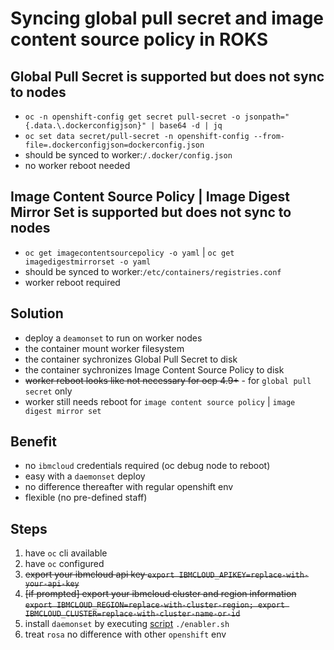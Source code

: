 # Syncing global pull secret and image content source policy in ROKS

## Global Pull Secret is supported but does not sync to nodes
- `oc -n openshift-config get secret pull-secret -o jsonpath="{.data.\.dockerconfigjson}" | base64 -d | jq`
- `oc set data secret/pull-secret -n openshift-config --from-file=.dockerconfigjson=dockerconfig.json`
- should be synced to worker:`/.docker/config.json`
- no worker reboot needed

## Image Content Source Policy | Image Digest Mirror Set is supported but does not sync to nodes
- `oc get imagecontentsourcepolicy -o yaml` | `oc get imagedigestmirrorset -o yaml` 
- should be synced to worker:`/etc/containers/registries.conf`
- worker reboot required

## Solution
- deploy a `deamonset` to run on worker nodes
- the container mount worker filesystem
- the container sychronizes Global Pull Secret to disk
- the container sychronizes Image Content Source Policy to disk
- ~~worker reboot looks like not necessary for ocp 4.9+~~ - for `global pull secret` only
- worker still needs reboot for `image content source policy` | `image digest mirror set`

## Benefit
- no `ibmcloud` credentials required (oc debug node to reboot)
- easy with a `daemonset` deploy
- no difference thereafter with regular openshift env
- flexible (no pre-defined staff)

## Steps
1. have `oc` cli available
2. have `oc` configured
3. ~~export your ibmcloud api key `export IBMCLOUD_APIKEY=replace-with-your-api-key`~~
4. ~~[if prompted] export your ibmcloud cluster and region information `export IBMCLOUD_REGION=replace-with-cluster-region; export IBMCLOUD_CLUSTER=replace-with-cluster-name-or-id`~~
5. install `daemonset` by executing [script](enabler.sh) `./enabler.sh`
6. treat `rosa` no difference with other `openshift` env
